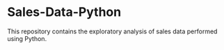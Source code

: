 # Sales-Data-Python
This repository contains the exploratory analysis of sales data performed using Python.

